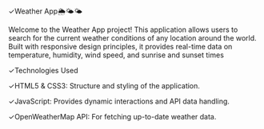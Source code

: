 ✓Weather App🌦️🌤️🌤️

Welcome to the Weather App project! This application allows users to search for the current weather conditions of any location around the world. Built with responsive design principles, it provides real-time data on temperature, humidity, wind speed, and sunrise and sunset times


✓Technologies Used

✓HTML5 & CSS3: Structure and styling of the application.

✓JavaScript: Provides dynamic interactions and API data handling.

✓OpenWeatherMap API: For fetching up-to-date weather data.
